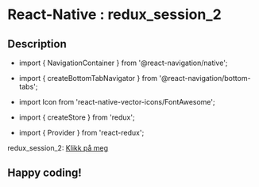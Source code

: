 # React-Native : redux_session_2

## Description
- import { NavigationContainer } from '@react-navigation/native';
- import { createBottomTabNavigator } from '@react-navigation/bottom-tabs';
- import Icon from 'react-native-vector-icons/FontAwesome';

- import { createStore } from 'redux';
- import { Provider } from 'react-redux';

redux_session_2: [Klikk på meg](https://github.com/serdardurmus/React-Native-koder/blob/main/learnReactNative/src/redux_session_2/Router.js)

## Happy coding!

